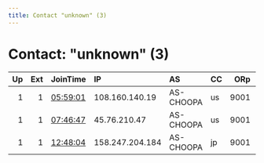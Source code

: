 ```yaml
---
title: Contact "unknown" (3)
---
```


# Contact: "unknown" (3)

|   Up |   Ext | JoinTime                                                                                              | IP              | AS        | CC   |   ORp |   Dirp | OS    | Version   | Nickname   |   eFamMembers |
|-----:|------:|:------------------------------------------------------------------------------------------------------|:----------------|:----------|:-----|------:|-------:|:------|:----------|:-----------|--------------:|
|    1 |     1 | [05:59:01](https://nusenu.github.io/OrNetStats/w/relay/EEDCBC51B5B380CB029AE38967E370C3D45AD21B.html) | 108.160.140.19  | AS-CHOOPA | us   |  9001 |   9030 | Linux | 0.4.5.14  | tor        |             1 |
|    1 |     1 | [07:46:47](https://nusenu.github.io/OrNetStats/w/relay/80EEDE60A99FC7F7D3AC94F5EF3EC4874628B024.html) | 45.76.210.47    | AS-CHOOPA | us   |  9001 |   9030 | Linux | 0.4.5.9   | tor        |             1 |
|    1 |     1 | [12:48:04](https://nusenu.github.io/OrNetStats/w/relay/CC731DC7213E8160E36FF4F01C808FBB74C7044E.html) | 158.247.204.184 | AS-CHOOPA | jp   |  9001 |   9030 | Linux | 0.4.5.9   | tor        |             1 |
